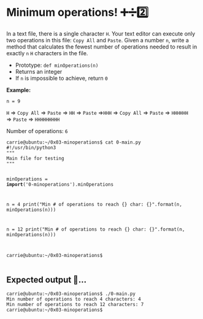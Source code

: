 # Minimum operations! ➕➗2️⃣

<p>In a text file, there is a single character&nbsp;<code>H</code>. Your text editor can execute only two operations in this file:&nbsp;<code>Copy All</code> and&nbsp;<code>Paste</code>. Given a number&nbsp;<code>n</code>, write a method that calculates the fewest number of operations needed to result in exactly&nbsp;<code>n</code> <code>H</code> characters in the file.</p>
<ul>
    <li>Prototype:&nbsp;<code>def minOperations(n)</code></li>
    <li>Returns an integer</li>
    <li>If&nbsp;<code>n</code> is impossible to achieve, return&nbsp;<code>0</code></li>
</ul>
<p><strong>Example:</strong></p>
<p><code>n = 9</code></p>
<p><code>H</code> =&gt;&nbsp;<code>Copy All</code> =&gt;&nbsp;<code>Paste</code> =&gt;&nbsp;<code>HH</code> =&gt;&nbsp;<code>Paste</code> =&gt;<code>HHH</code> =&gt;&nbsp;<code>Copy All</code> =&gt;&nbsp;<code>Paste</code> =&gt;&nbsp;<code>HHHHHH</code> =&gt;&nbsp;<code>Paste</code> =&gt;&nbsp;<code>HHHHHHHHH</code></p>
<p>Number of operations:&nbsp;<code>6</code></p>
<pre><code>carrie@ubuntu:~/0x03-minoperations$ cat 0-main.py
#!/usr/bin/python3
&quot;&quot;&quot;
Main file for testing
&quot;&quot;&quot;

minOperations = __import__(&apos;0-minoperations&apos;).minOperations

n = 4
print(&quot;Min # of operations to reach {} char: {}&quot;.format(n, minOperations(n)))

n = 12
print(&quot;Min # of operations to reach {} char: {}&quot;.format(n, minOperations(n)))

carrie@ubuntu:~/0x03-minoperations$
</code></pre>

## Expected output 👀... 

<pre><code>carrie@ubuntu:~/0x03-minoperations$ ./0-main.py
Min number of operations to reach 4 characters: 4
Min number of operations to reach 12 characters: 7
carrie@ubuntu:~/0x03-minoperations$</code></pre>
